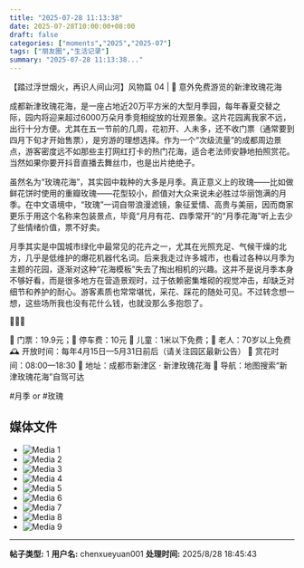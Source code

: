```yaml
---
title: "2025-07-28 11:13:38"
date: 2025-07-28T10:00:00+08:00
draft: false
categories: ["moments","2025","2025-07"]
tags: ["朋友圈","生活记录"]
summary: "2025-07-28 11:13:38..."
---
```


【踏过浮世烟火，再识人间山河】风物篇 04 | 🌹 意外免费游览的新津玫瑰花海

​成都新津玫瑰花海，是一座占地近20万平方米的大型月季园，每年春夏交替之际，园内将迎来超过6000万朵月季竞相绽放的壮观景象。这片花园离我家不远，出行十分方便。尤其在五一节前的几周，花初开、人未多，还不收门票（通常要到四月下旬才开始售票），是穷游的理想选择。作为一个“次级流量”的成都周边景点，游客密度远不如那些主打网红打卡的热门花海，适合老法师安静地拍照赏花。当然如果你要开抖音直播去舞丝巾，也是出片绝绝子。

虽然名为“玫瑰花海”，其实园中栽种的大多是月季。真正意义上的玫瑰——比如做鲜花饼时使用的重瓣玫瑰——花型较小，颜值对大众来说未必胜过华丽饱满的月季。在中文语境中，“玫瑰”一词自带浪漫滤镜，象征爱情、高贵与美丽，因而商家更乐于用这个名称来包装景点，毕竟“月月有花、四季常开”的“月季花海”听上去少了些情绪价值，票不好卖。 

月季其实是中国城市绿化中最常见的花卉之一，尤其在光照充足、气候干燥的北方，几乎是低维护的爆花机器代名词。后来我走过许多城市，也看过各种以月季为主题的花园，逐渐对这种“花海模板”失去了掏出相机的兴趣。这并不是说月季本身不够好看，而是很多地方在营造景观时，过于依赖密集堆砌的视觉冲击，却缺乏对细节和养护的耐心。游客素质也常常堪忧，采花、踩花的随处可见。不过转念想一想，这些场所我也没有花什么钱，也就没那么多抱怨了。

🌹🌹🌹

🎫 门票：19.9元；🚗 停车费：10元
👶 儿童：1米以下免费；👴 老人：70岁以上免费
🕰 开放时间：每年4月15日—5月31日前后（请关注园区最新公告）
🌼 赏花时间：08:00—18:30
📍 地址：成都市新津区 · 新津玫瑰花海
📌 导航：地图搜索“新津玫瑰花海”自驾可达

​#月季 or #玫瑰

## 媒体文件

- ![Media 1](/Moments/photos/2025-07-28/202507281113380.jpg)
- ![Media 2](/Moments/photos/2025-07-28/202507281113381.jpg)
- ![Media 3](/Moments/photos/2025-07-28/202507281113382.jpg)
- ![Media 4](/Moments/photos/2025-07-28/202507281113383.jpg)
- ![Media 5](/Moments/photos/2025-07-28/202507281113384.jpg)
- ![Media 6](/Moments/photos/2025-07-28/202507281113385.jpg)
- ![Media 7](/Moments/photos/2025-07-28/202507281113386.jpg)
- ![Media 8](/Moments/photos/2025-07-28/202507281113387.jpg)
- ![Media 9](/Moments/photos/2025-07-28/202507281113388.jpg)

---

**帖子类型:** 1
**用户名:** chenxueyuan001
**处理时间:** 2025/8/28 18:45:43